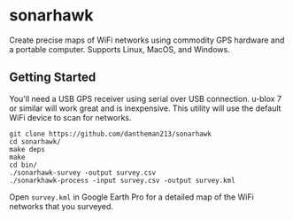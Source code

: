 # sonarhawk

Create precise maps of WiFi networks using commodity GPS hardware and a portable computer. Supports Linux, MacOS, and Windows.

## Getting Started

You'll need a USB GPS receiver using serial over USB connection. u-blox 7 or similar will work great and is inexpensive. This utility will use the default WiFi device to scan for networks. 

```
git clone https://github.com/dantheman213/sonarhawk
cd sonarhawk/
make deps
make
cd bin/
./sonarhawk-survey -output survey.csv
./sonarkhawk-process -input survey.csv -output survey.kml
```

Open `survey.kml` in Google Earth Pro for a detailed map of the WiFi networks that you surveyed.
